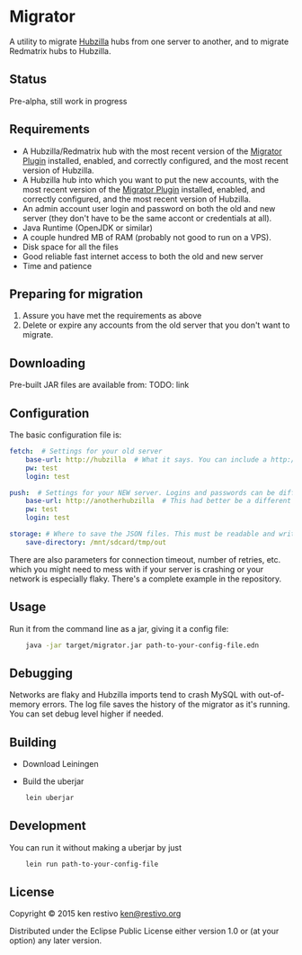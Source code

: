 # Migrator

A utility to migrate [Hubzilla](https://github.com/redmatrix/hubzilla) hubs from one server to another, and to migrate Redmatrix hubs to Hubzilla.

## Status

Pre-alpha, still work in progress

## Requirements

- A Hubzilla/Redmatrix hub with the most recent version of the [Migrator Plugin](https://github.com/kenrestivo/migrator-plugin) installed, enabled, and correctly configured, and the most recent version of Hubzilla.
- A Hubzilla hub into which you want to put the new accounts, with the most recent version of the [Migrator Plugin](https://github.com/kenrestivo/migrator-plugin) installed, enabled, and correctly configured, and the most recent version of Hubzilla.
- An admin account user login and password on both the old and new server (they don't have to be the same accont or credentials at all).
- Java Runtime (OpenJDK or similar)
- A couple hundred MB of RAM (probably not good to run on a VPS).
- Disk space for all the files
- Good reliable fast internet access to both the old and new server
- Time and patience


## Preparing for migration

1. Assure you have met the requirements as above
2. Delete or expire any accounts from the old server that you don't want to migrate.

## Downloading

Pre-built JAR files are available from:
TODO: link

## Configuration

The basic configuration file is:
```yaml
fetch:  # Settings for your old server
    base-url: http://hubzilla  # What it says. You can include a http://host:port too.
    pw: test  
    login: test

push:  # Settings for your NEW server. Logins and passwords can be different.
    base-url: http://anotherhubzilla  # This had better be a different URL than your old server!
    pw: test
    login: test

storage: # Where to save the JSON files. This must be readable and writable.
    save-directory: /mnt/sdcard/tmp/out

```
There are also parameters for connection timeout, number of retries, etc. which you might need to mess with if your server is crashing or your network is especially flaky. There's a complete example in the repository.

## Usage

Run it from the command line as a jar, giving it a config file:

```sh
	java -jar target/migrator.jar path-to-your-config-file.edn
```

## Debugging
Networks are flaky and Hubzilla imports tend to crash MySQL with out-of-memory errors. The log file saves the history of the migrator as it's running. You can set debug level higher if needed.


## Building

- Download Leiningen

- Build the uberjar
```sh
	lein uberjar
```
## Development

You can run it without making a uberjar by just
```sh
	lein run path-to-your-config-file
```

## License

Copyright © 2015 ken restivo <ken@restivo.org>

Distributed under the Eclipse Public License either version 1.0 or (at
your option) any later version.
